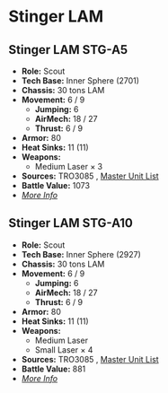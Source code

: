 # Stinger LAM 

## Stinger LAM STG-A5 

- **Role:** Scout 
- **Tech Base:** Inner Sphere (2701) 
- **Chassis:** 30 tons LAM 
- **Movement:** 6 / 9 
  - **Jumping:** 6 
  - **AirMech:** 18 / 27 
  - **Thrust:** 6 / 9 
- **Armor:** 80 
- **Heat Sinks:** 11 (11) 
- **Weapons:** 
  - Medium Laser × 3 
- **Sources:** TRO3085 , [Master Unit List](http://masterunitlist.info/Unit/Details/5139) 
- **Battle Value:** 1073 
- [*More Info*](stinger_lam/stinger_lam_stg-a5.md) 

## Stinger LAM STG-A10 

- **Role:** Scout 
- **Tech Base:** Inner Sphere (2927) 
- **Chassis:** 30 tons LAM 
- **Movement:** 6 / 9 
  - **Jumping:** 6 
  - **AirMech:** 18 / 27 
  - **Thrust:** 6 / 9 
- **Armor:** 80 
- **Heat Sinks:** 11 (11) 
- **Weapons:** 
  - Medium Laser 
  - Small Laser × 4 
- **Sources:** TRO3085 , [Master Unit List](http://masterunitlist.info/Unit/Details/5138) 
- **Battle Value:** 881 
- [*More Info*](stinger_lam/stinger_lam_stg-a10.md) 

